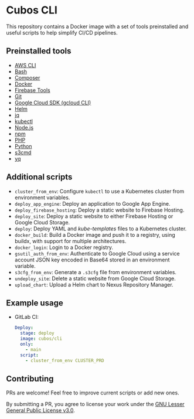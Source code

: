 # Cubos CLI

This repository contains a Docker image with a set of tools preinstalled and useful scripts to help simplify CI/CD pipelines.

## Preinstalled tools

- [AWS CLI](https://aws.amazon.com/cli/)
- [Bash](https://www.gnu.org/software/bash/)
- [Composer](https://getcomposer.org/)
- [Docker](https://www.docker.com/)
- [Firebase Tools](https://firebase.google.com/docs/cli)
- [Git](https://git-scm.com/)
- [Google Cloud SDK (gcloud CLI)](https://cloud.google.com/sdk/gcloud/)
- [Helm](https://helm.sh/)
- [jq](https://stedolan.github.io/jq/)
- [kubectl](https://kubernetes.io/docs/reference/kubectl/)
- [Node.js](https://nodejs.org/)
- [npm](https://www.npmjs.com/)
- [PHP](https://php.net/)
- [Python](https://www.python.org/)
- [s3cmd](https://s3tools.org/s3cmd)
- [yq](https://kislyuk.github.io/yq/)

## Additional scripts

- `cluster_from_env`: Configure `kubectl` to use a Kubernetes cluster from environment variables.
- `deploy_app_engine`: Deploy an application to Google App Engine.
- `deploy_firebase_hosting`: Deploy a static website to Firebase Hosting.
- `deploy_site`: Deploy a static website to either Firebase Hosting or Google Cloud Storage.
- `deploy`: Deploy YAML and _kube-templates_ files to a Kubernetes cluster.
- `docker_build`: Build a Docker image and push it to a registry, using buildx, with support for multiple architectures.
- `docker_login`: Login to a Docker registry.
- `gsutil_auth_from_env`: Authenticate to Google Cloud using a service account JSON key encoded in Base64 stored in an environment variable.
- `s3cfg_from_env`: Generate a `.s3cfg` file from environment variables.
- `undeploy_site`: Delete a static website from Google Cloud Storage.
- `upload_chart`: Upload a Helm chart to Nexus Repository Manager.

## Example usage

- GitLab CI:

  ```yaml
  Deploy:
    stage: deploy
    image: cubos/cli
    only:
      - main
    script:
      - cluster_from_env CLUSTER_PRD
  ```

## Contributing

PRs are welcome! Feel free to improve current scripts or add new ones.

By submitting a PR, you agree to license your work under the [GNU Lesser General Public License v3.0](LICENSE).
